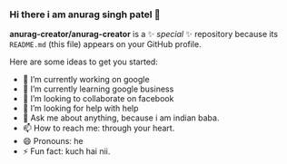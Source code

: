 ### Hi there i am anurag singh patel 👋


**anurag-creator/anurag-creator** is a ✨ _special_ ✨ repository because its `README.md` (this file) appears on your GitHub profile.

Here are some ideas to get you started:

- 🔭 I’m currently working on google
- 🌱 I’m currently learning google business
- 👯 I’m looking to collaborate on facebook
- 🤔 I’m looking for help with help
- 💬 Ask me about anything, because i am indian baba.
- 📫 How to reach me: through your heart. 
- 😄 Pronouns: he
- ⚡ Fun fact: kuch hai nii.

